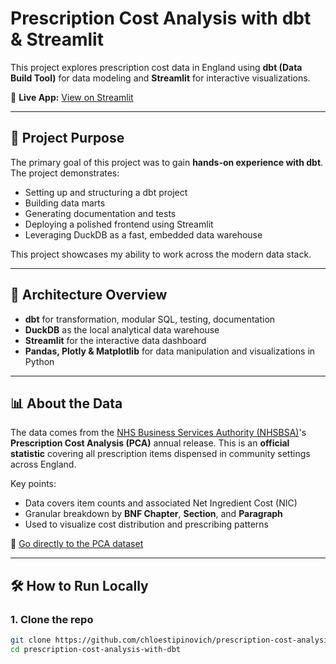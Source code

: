 # Prescription Cost Analysis with dbt & Streamlit

This project explores prescription cost data in England using **dbt (Data Build Tool)** for data modeling and **Streamlit** for interactive visualizations.

📍 **Live App:** [View on Streamlit](https://prescription-cost-analysis-with-dbt-ae3rmv6segeqr6du2lxwrs.streamlit.app/)

---

## 🎯 Project Purpose

The primary goal of this project was to gain **hands-on experience with dbt**. The project demonstrates:

- Setting up and structuring a dbt project
- Building data marts
- Generating documentation and tests
- Deploying a polished frontend using Streamlit
- Leveraging DuckDB as a fast, embedded data warehouse

This project showcases my ability to work across the modern data stack.

---

## 🧱 Architecture Overview

- **dbt** for transformation, modular SQL, testing, documentation
- **DuckDB** as the local analytical data warehouse
- **Streamlit** for the interactive data dashboard
- **Pandas, Plotly & Matplotlib** for data manipulation and visualizations in Python

---

## 📊 About the Data

The data comes from the [NHS Business Services Authority (NHSBSA)](https://opendata.nhsbsa.net/)'s **Prescription Cost Analysis (PCA)** annual release. This is an **official statistic** covering all prescription items dispensed in community settings across England.

Key points:

- Data covers item counts and associated Net Ingredient Cost (NIC)
- Granular breakdown by **BNF Chapter**, **Section**, and **Paragraph**
- Used to visualize cost distribution and prescribing patterns

📁 [Go directly to the PCA dataset](https://opendata.nhsbsa.net/dataset/prescription-cost-analysis-pca-annual-statistics/resource/b8cf68a5-4a93-4940-a5c1-4064bc947ffb)

---

## 🛠️ How to Run Locally

### 1. Clone the repo

```bash
git clone https://github.com/chloestipinovich/prescription-cost-analysis-with-dbt.git
cd prescription-cost-analysis-with-dbt
